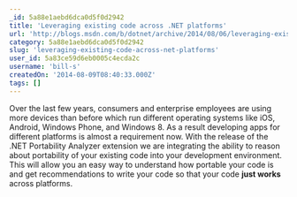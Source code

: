 ```yaml
---
_id: 5a88e1aebd6dca0d5f0d2942
title: 'Leveraging existing code across .NET platforms'
url: 'http://blogs.msdn.com/b/dotnet/archive/2014/08/06/leveraging-existing-code-across-net-platforms.aspx'
category: 5a88e1aebd6dca0d5f0d2942
slug: 'leveraging-existing-code-across-net-platforms'
user_id: 5a83ce59d6eb0005c4ecda2c
username: 'bill-s'
createdOn: '2014-08-09T08:40:33.000Z'
tags: []
---
```


Over the last few years, consumers and enterprise employees are using more devices than before which run different operating systems like iOS, Android, Windows Phone, and Windows 8. As a result developing apps for different platforms is almost a requirement now. With the release of the .NET Portability Analyzer extension we are integrating the ability to reason about portability of your existing code into your development environment. This will allow you an easy way to understand how portable your code is and get recommendations to write your code so that your code <strong>just works</strong> across platforms.
